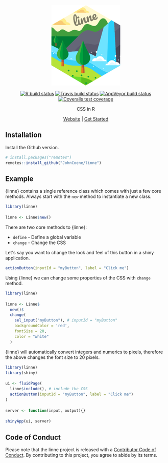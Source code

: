 <div align="center">

<img src="man/figures/logo.png" height="250px" />

<!-- badges: start -->
[![R build status](https://github.com/JohnCoene/linne/workflows/R-CMD-check/badge.svg)](https://github.com/JohnCoene/linne/actions)
[![Travis build status](https://travis-ci.com/JohnCoene/linne.svg?branch=master)](https://travis-ci.com/JohnCoene/linne)
[![AppVeyor build status](https://ci.appveyor.com/api/projects/status/github/JohnCoene/linne?branch=master&svg=true)](https://ci.appveyor.com/project/JohnCoene/linne)
[![Coveralls test coverage](https://coveralls.io/repos/github/JohnCoene/linne/badge.svg)](https://coveralls.io/r/JohnCoene/linne?branch=master)
<!-- badges: end -->

CSS in R

[Website](https://linne.john-coene.com/) | [Get Started](https://linne.john-coene.com/articles/get-started.html)

</div>

## Installation

Install the Github version.

``` r
# install.packages("remotes")
remotes::install_github("JohnCoene/linne")
```

## Example

{linne} contains a single reference class which comes with just a few core methods. Always start with the `new` method to instantiate a new class.

```r
library(linne)

linne <- Linne$new()
```

There are two core methods to {linne}:

- `define` - Define a global variable
- `change` - Change the CSS

Let's say you want to change the look and feel of this button in a shiny application.

```r
actionButton(inputId = "myButton", label = "Click me")
```

Using {linne} we can change some properties of the CSS with `change` method.

```r
library(linne)

linne <- Linne$
  new()$
  change(
    sel_input("myButton"), # inputId = "myButton"
    backgroundColor = 'red', 
    fontSize = 20,
    color = "white"
  )
```

{linne} will automatically convert integers and numerics to pixels, therefore the above changes the font size to 20 pixels.

```r
library(linne)
library(shiny)

ui <- fluidPage(
  linne$include(), # include the CSS
  actionButton(inputId = "myButton", label = "Click me")
)

server <- function(input, output){}

shinyApp(ui, server)
```

## Code of Conduct

Please note that the linne project is released with a [Contributor Code of Conduct](http://linne.john-coene.com/CODE_OF_CONDUCT.html). By contributing to this project, you agree to abide by its terms.
